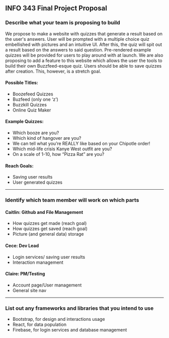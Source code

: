 ## INFO 343 Final Project Proposal

### Describe what your team is proposing to build

We propose to make a website with quizzes that generate a result based on the user's answers. User will be prompted with a multiple choice quiz embellished with pictures and an intuitive UI. After this, the quiz will spit out a result based on the answers to said question. Pre-rendered example quizzes will be provided for users to play around with at launch. We are also proposing to add a feature to this website which allows the user the tools to build their own Buzzfeed-esque quiz. Users should be able to save quizzes after creation. This, however, is a stretch goal. 

#### Possible Titles:
- Boozefeed Quizzes
- Buzfeed (only one ‘z’)
- Buzzkill Quizzes
- Online Quiz Maker 

#### Example Quizzes:
- Which booze are you?
- Which kind of hangover are you?
- We can tell what you’re REALLY like based on your Chipotle order!
- Which mid-life crisis Kanye West outfit are you?
- On a scale of 1-10, how “Pizza Rat” are you?

#### Reach Goals:
- Saving user results
- User generated quizzes

---

### Identify which team member will work on which parts

#### Caitlin: Github and File Management
- How quizzes get made (reach goal)
- How quizzes get saved (reach goal)
- Picture (and general data) storage

#### Cece: Dev Lead
- Login services/ saving user results
- Interaction management

#### Claire: PM/Testing
- Account page/User management
- General site nav
---

### List out any frameworks and libraries that you intend to use
- Bootstrap, for design and interactions usage
- React, for data population 
- Firebase, for login services and database management
